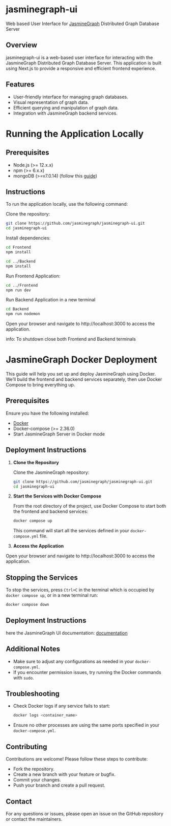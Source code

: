 # jasminegraph-ui

Web based User Interface for [JasmineGraph](https://github.com/miyurud/jasminegraph) Distributed Graph Database Server

## Overview

jasminegraph-ui is a web-based user interface for interacting with the JasmineGraph Distributed Graph Database Server. This application is built using Next.js to provide a responsive and efficient frontend experience.

## Features

- User-friendly interface for managing graph databases.
- Visual representation of graph data.
- Efficient querying and manipulation of graph data.
- Integration with JasmineGraph backend services.

# Running the Application Locally

## Prerequisites

- Node.js (>= 12.x.x)
- npm (>= 6.x.x)
- mongoDB (>=v7.0.14) (follow this [guide](https://www.mongodb.com/docs/manual/administration/install-community/))

## Instructions

To run the application locally, use the following command:

Clone the repository:

```bash
git clone https://github.com/jasminegraph/jasminegraph-ui.git
cd jasminegraph-ui
```

Install dependencies:

```bash
cd Frontend
npm install
```

```bash
cd ../Backend
npm install
```

Run Frontend Application:

```bash
cd ../Frontend
npm run dev
```

Run Backend Application in a new terminal

```bash
cd Backend
npm run nodemon
```

Open your browser and navigate to http://localhost:3000 to access the application.

info:
To shutdown close both Frontend and Backend terminals

# JasmineGraph Docker Deployment

This guide will help you set up and deploy JasmineGraph using Docker. We’ll build the frontend and backend services separately, then use Docker Compose to bring everything up.

## Prerequisites

Ensure you have the following installed:

- [Docker](https://docs.docker.com/get-docker/)
- Docker-compose (>= 2.36.0)
- Start JasmineGraph Server in Docker mode

## Deployment Instructions

1. **Clone the Repository**

   Clone the JasmineGraph repository:

   ```bash
   git clone https://github.com/jasminegraph/jasminegraph-ui.git
   cd jasminegraph-ui
   ```

2. **Start the Services with Docker Compose**

   From the root directory of the project, use Docker Compose to start both the frontend and backend services:

   ```bash
   docker compose up
   ```

   This command will start all the services defined in your `docker-compose.yml` file.

3. **Access the Application**

Open your browser and navigate to http://localhost:3000 to access the application.

## Stopping the Services

To stop the services, press `Ctrl+C` in the terminal which is occupied by `docker compose up`, or in a new terminal run:

```bash
docker compose down
```

## Deployment Instructions

here the JasmineGraph UI documentation: [documentation](https://github.com/jasminegraph/jasminegraph-ui/blob/feature/graph_visualization2/JasmineGraph-UI-Documentation.pdf)

## Additional Notes

- Make sure to adjust any configurations as needed in your `docker-compose.yml`.
- If you encounter permission issues, try running the Docker commands with `sudo`.

## Troubleshooting

- Check Docker logs if any service fails to start:

  ```bash
  docker logs <container_name>
  ```

- Ensure no other processes are using the same ports specified in your `docker-compose.yml`.

## Contributing

Contributions are welcome! Please follow these steps to contribute:

- Fork the repository.
- Create a new branch with your feature or bugfix.
- Commit your changes.
- Push your branch and create a pull request.

## Contact

For any questions or issues, please open an issue on the GitHub repository or contact the maintainers.
